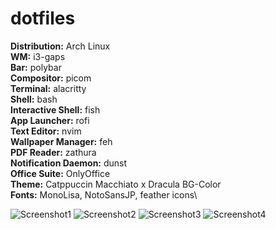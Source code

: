 # dotfiles

<b>Distribution:</b> Arch Linux\
<b>WM:</b> i3-gaps\
<b>Bar:</b> polybar\
<b>Compositor:</b> picom\
<b>Terminal:</b> alacritty\
<b>Shell:</b> bash\
<b>Interactive Shell:</b> fish\
<b>App Launcher:</b> rofi\
<b>Text Editor:</b> nvim\
<b>Wallpaper Manager:</b> feh\
<b>PDF Reader:</b> zathura\
<b>Notification Daemon:</b> dunst\
<b>Office Suite:</b> OnlyOffice\
<b>Theme:</b> Catppuccin Macchiato x Dracula BG-Color\
<b>Fonts:</b> MonoLisa, NotoSansJP, feather icons\

![Screenshot1](https://i.imgur.com/PUhxzs0.png)
![Screenshot2](https://i.imgur.com/XpfN2qu.png)
![Screenshot3](https://i.imgur.com/UwZXSG7.png)
![Screenshot4](https://i.imgur.com/Y34W4J5.png)
